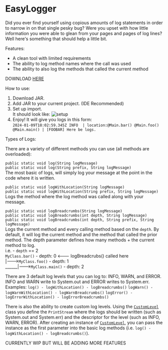 # EasyLogger
Did you ever find yourself using copious amounts of log statements in order to narrow in on that single pesky bug? Were you upset with how little information you were able to glean from your pages and pages of log lines? Well here's something that should help a little bit.

Features:
* A clean tool with limited requirements
* The ability to log method names where the call was used
* The ability to also log the methods that called the current method

DOWNLOAD [HERE](https://github.com/eric-d-setter/EasyLogger/releases) 

How to use:

1. Download JAR.
2. Add JAR to your current project. (IDE Recommended)
3. Set up import. <br>
   It should look like:
   ![setup](https://github.com/eric-dybsetter/EasyLogger/assets/152906974/db0ae4f3-3310-4061-8e48-8d572cae49ba)
4. Enjoy!
   It will give you logs in this form: <br>
   `2024-01-09T18:02:59.345Z INFO  | location:@Main.bar() @Main.foo() @Main.main() | [FOOBAR] Here be logs.`

Types of Logs:

There are a variety of different methods you can use (all methods are overloaded):

`public static void log(String logMessage)`<br>
`public static void log(String prefix, String logMessage)`<br>
The most basic of logs, will simply log your message at the point in the code where it is written.

`public static void logWithLocation(String logMessage)`<br>
`public static void logWithLocation(String prefix, String logMessage)`<br>
Logs the method where the log method was called along with your message.

`public static void logBreadcrumbs(String logMessage)`<br>
`public static void logBreadcrumbs(int depth, String logMessage)`<br>
`public static void logBreadcrumbs(int depth, String prefix, String logMessage)`<br>
Logs the current method and every calling method based on the `depth`. By default, it will log the current method and the method that called the prior method. The depth parameter defines how many methods + the current method to log.
<br>i.e. - `depth` == 2
<br>`MyClass.bar()` - depth: 0 <--- logBreadcrubs() called here
<br> |--->`MyClass.foo()` - depth: 1
<br> ______|--->`MyClass.main()` - depth: 2      

There are 3 default log levels that you can log to: INFO, WARN, and ERROR. INFO and WARN write to System.out and ERROR writes to System.err. <br>
Examples: `log() - logWithLocation() - logBreadcrumbs()` `logWarn() - logWarnWithLocation() - logWarnBreadcrumbs()` `logError() - logErrorWithLocation() - logErrorBreadcrumbs()`<br>

There is also the ability to create custom log levels. Using the [`CustomLevel`](https://github.com/eric-d-setter/EasyLogger/blob/main/EasyLogger/src/com/easylogger/log/CustomLevel.java) class you define the `PrintStream` where the logs should be written (such as System.out and System.err) and the descriptor for the level (such as INFO, WARN, ERROR). After creating an instance of [`CustomLevel`](https://github.com/eric-d-setter/EasyLogger/blob/main/EasyLogger/src/com/easylogger/log/CustomLevel.java), you can pass the instance as the first parameter into the basic log methods (i.e. `log() - logWithLocation() - logBreadcrumbs()`).

CURRENTLY WIP BUT WILL BE ADDING MORE FEATURES
